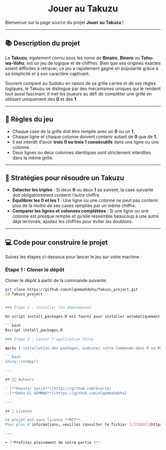 <h1 style="text-align: center;">Jouer au Takuzu</h1>

Bienvenue sur la page source du projet **Jouer au Takuzu** !

---

## 📚 Description du projet 

Le **Takuzu**, également connu sous les noms de **Binairo**, **Binero** ou **Tohu-wa-Vohu**, est un jeu de logique et de chiffres. Bien que ses origines exactes soient difficiles à retracer, ce jeu a rapidement gagné en popularité grâce à sa simplicité et à son caractère captivant.

Souvent comparé au Sudoku en raison de sa grille carrée et de ses règles logiques, le Takuzu se distingue par des mécanismes uniques qui le rendent tout aussi fascinant. Il met les joueurs au défi de compléter une grille en utilisant uniquement des **0** et des **1**.

---

## 📜 Règles du jeu

- Chaque case de la grille doit être remplie avec un **0** ou un **1**.
- Chaque ligne et chaque colonne doivent contenir autant de **0** que de **1**.
- Il est interdit d’avoir **trois 0 ou trois 1 consécutifs** dans une ligne ou une colonne.
- Deux lignes ou deux colonnes identiques sont strictement interdites dans la même grille.

---

## 📝 Stratégies pour résoudre un Takuzu

- **Détecter les triples** : Si deux **0** ou deux **1** se suivent, la case suivante doit obligatoirement contenir l’autre chiffre.
- **Équilibrer les 0 et les 1** : Une ligne ou une colonne ne peut pas contenir plus de la moitié de ses cases remplies par un même chiffre.
- **Comparer les lignes et colonnes complétées** : Si une ligne ou une colonne est presque remplie et qu’elle ressemble beaucoup à une autre déjà terminée, ajustez les chiffres pour éviter les doublons.

---

## 💻 Code pour construire le projet

Suivez les étapes ci-dessous pour lancer le jeu sur votre machine :

### Étape 1 : Cloner le dépôt
Cloner le dépôt à partir de la commande suivante:

```bash
git clone https://github.com/elqemmahdoha/Takuzu_project.git
cd Takuzu_project


### Étape 2 : Installer les dépendances

Un script install_packages.R est fourni pour installer automatiquement tous les packages nécessaires. Exécutez la commande suivante :

```bash
Rscript install_packages.R

### Étape 3 : Lancer l'application Shiny

Après l'installation des packages, exécutez cette commande dans R ou RStudio pour lancer le jeu :

```bash
shiny::runApp()

---

## 👩‍💻 Auteurs 

- [**Kaoutar Sarih**](https://github.com/ksarih)  
- [**Doha EL QEMMAH**](https://github.com/elqemmahdoha) 

---

## 📄 Licence 

Ce projet est sous licence **MIT**.  
Pour plus d'informations, veuillez consulter le fichier [LICENSE](https://github.com/elqemmahdoha/Takuzu_project/blob/main/LICENSE).

---

➡️ **Profitez pleinement de votre partie !**
